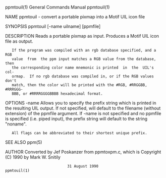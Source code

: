 ppmtouil(1)                General Commands Manual                ppmtouil(1)

NAME
       ppmtouil - convert a portable pixmap into a Motif UIL icon file

SYNOPSIS
       ppmtouil [-name uilname] [ppmfile]

DESCRIPTION
       Reads  a  portable pixmap as input.  Produces a Motif UIL icon file as
       output.

       If the program was compiled with an rgb database specified, and a  RGB
       value  from  the ppm input matches a RGB value from the database, then
       the corresponding color name mnemonic is printed  in  the  UIL's  col‐
       ormap.  If no rgb database was compiled in, or if the RGB values don't
       match, then the color will be printed with the #RGB, #RRGGBB, #RRRGGG‐
       BBB, or #RRRRGGGGBBBB hexadecimal format.

OPTIONS
       -name  Allows you to specify the prefix string which is printed in the
              resulting UIL output.  If not specified, will  default  to  the
              filename (without extension) of the ppmfile argument.  If -name
              is not specified  and  no  ppmfile  is  specified  (i.e.  piped
              input), the prefix string will default to the string "noname".

       All flags can be abbreviated to their shortest unique prefix.

SEE ALSO
       ppm(5)

AUTHOR
       Converted  by  Jef  Poskanzer  from ppmtoxpm.c, which is Copyright (C)
       1990 by Mark W. Snitily

                                31 August 1990                    ppmtouil(1)
